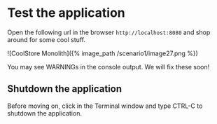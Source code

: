 # Test the application

Open the following url in the browser `http://localhost:8080` and shop around for some cool stuff.

![CoolStore Monolith]({% image_path /scenario1/image27.png %})

You may see WARNINGs in the console output. We will fix these soon!

## Shutdown the application

Before moving on, click in the Terminal window and type CTRL-C to shutdown the application.

